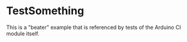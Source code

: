 # TestSomething

This is a "beater" example that is referenced by tests of the Arduino CI module itself.
